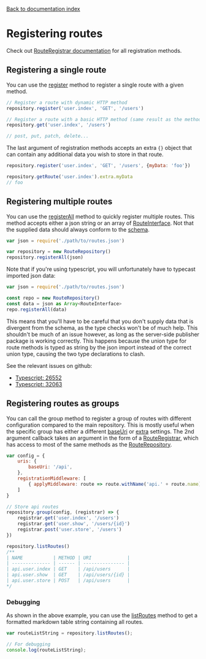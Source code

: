 [Back to documentation index](README.md)

# Registering routes

Check out [RouteRegistrar documentation](generated/classes/RouteRegistrar.md) for all registration methods.

## Registering a single route

You can use the [register](generated/classes/RouteRegistrar.md#register) method to register a single route with a given method.

```javascript
// Register a route with dynamic HTTP method
repository.register('user.index', 'GET', '/users')

// Register a route with a basic HTTP method (same result as the method above)
repository.get('user.index', '/users')

// post, put, patch, delete...
```

The last argument of registration methods accepts an extra `{}` object that can contain any additional data you wish to store in that route.

```javascript
repository.register('user.index', 'GET', '/users', {myData: 'foo'})

repository.getRoute('user.index').extra.myData
// foo
```

## Registering multiple routes

You can use the [registerAll](generated/classes/RouteRegistrar.md#registerall) method to quickly register multiple routes. This method accepts either a json string or an array of [RouteInterface](generated/interfaces/RouteInterface.md). Not that the supplied data should always conform to the [schema](server-side-integration#route-json-schema).

```javascript
var json = require('./path/to/routes.json')

var repository = new RouteRepository()
repository.registerAll(json)
```

Note that if you're using typescript, you will unfortunately have to typecast imported json data:

```javascript
var json = require('./path/to/routes.json')

const repo = new RouteRepository()
const data = json as Array<RouteInterface>
repo.registerAll(data)
```
This means that you'll have to be careful that you don't supply data that is divergent from the schema, as the type checks won't be of much help. This shouldn't be much of an issue however, as long as the server-side publisher package is working correctly. This happens because the union type for route methods is typed as string by the json import instead of the correct union type, causing the two type declarations to clash.

See the relevant issues on github:
- [Typescript: 26552](https://github.com/microsoft/TypeScript/issues/26552)
- [Typescript: 32063](https://github.com/microsoft/TypeScript/issues/32063)


## Registering routes as groups

You can call the group method to register a group of routes with different configuration compared to the main repository. This is mostly useful when the specific group has either a different [baseUri](configuration#baseuri) or [extra](configuration#extra) settings. The 2nd argument callback takes an argument in the form of a [RouteRegistrar](generated/classes/RouteRegistrar.md), which has access to most of the same methods as the [RouteRepository](generated/classes/RouteRepository.md).

```javascript
var config = {
    uris: {
        baseUri: '/api',
    },
    registrationMiddleware: [
        { applyMiddleware: route => route.withName('api.' + route.name) }
    ]
}

// Store api routes
repository.group(config, (registrar) => {
    registrar.get('user.index', '/users')
    registrar.get('user.show', '/users/{id}')
    registrar.post('user.store', '/users')
})

repository.listRoutes()
/**
| NAME           | METHOD | URI             |
| -------------- | ------ | --------------- |
| api.user.index | GET    | /api/users      |
| api.user.show  | GET    | /api/users/{id} |
| api.user.store | POST   | /api/users      |
*/
```

### Debugging

As shown in the above example, you can use the [listRoutes](generated/classes/RouteRepository.md#listroutes) method to get a formatted markdown table string containing all routes.

```javascript
var routeListString = repository.listRoutes();

// For debugging
console.log(routeListString);
```

